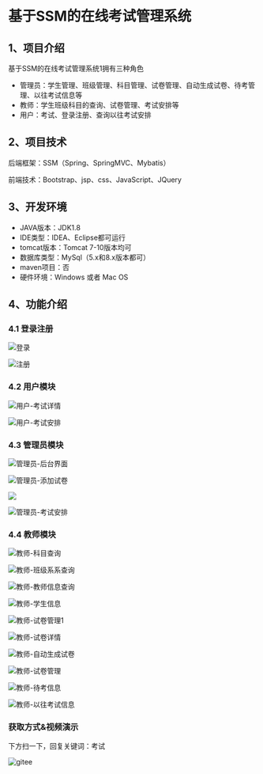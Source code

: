 # 基于SSM的在线考试管理系统



## 1、项目介绍

基于SSM的在线考试管理系统1拥有三种角色

- 管理员：学生管理、班级管理、科目管理、试卷管理、自动生成试卷、待考管理、以往考试信息等
- 教师：学生班级科目的查询、试卷管理、考试安排等
- 用户：考试、登录注册、查询以往考试安排


## 2、项目技术

后端框架：SSM（Spring、SpringMVC、Mybatis）

前端技术：Bootstrap、jsp、css、JavaScript、JQuery

## 3、开发环境

- JAVA版本：JDK1.8
- IDE类型：IDEA、Eclipse都可运行
- tomcat版本：Tomcat 7-10版本均可
- 数据库类型：MySql（5.x和8.x版本都可） 
- maven项目：否
- 硬件环境：Windows 或者 Mac OS


## 4、功能介绍

### 4.1 登录注册

![登录](https://project-images-1256969109.cos.ap-chongqing.myqcloud.com/Typora-Images/202208131307905.jpg)

![注册](https://project-images-1256969109.cos.ap-chongqing.myqcloud.com/Typora-Images/202208131307591.jpg)

### 4.2 用户模块

![用户-考试详情](https://project-images-1256969109.cos.ap-chongqing.myqcloud.com/Typora-Images/202208131309644.jpg)

![用户-考试安排](https://project-images-1256969109.cos.ap-chongqing.myqcloud.com/Typora-Images/202208131309246.jpg)

### 4.3 管理员模块

![管理员-后台界面](https://project-images-1256969109.cos.ap-chongqing.myqcloud.com/Typora-Images/202208131308670.jpg)

![管理员-添加试卷](https://project-images-1256969109.cos.ap-chongqing.myqcloud.com/Typora-Images/202208131308982.jpg)

![](https://project-images-1256969109.cos.ap-chongqing.myqcloud.com/Typora-Images/202208131308443.jpeg)

![管理员-考试安排](https://project-images-1256969109.cos.ap-chongqing.myqcloud.com/Typora-Images/202208131308287.jpg)

### 4.4 教师模块

![教师-科目查询](https://project-images-1256969109.cos.ap-chongqing.myqcloud.com/Typora-Images/202208131307394.jpg)

![教师-班级系系查询](https://project-images-1256969109.cos.ap-chongqing.myqcloud.com/Typora-Images/202208131307351.jpg)

![教师-教师信息查询](https://project-images-1256969109.cos.ap-chongqing.myqcloud.com/Typora-Images/202208131307515.jpg)

![教师-学生信息](https://project-images-1256969109.cos.ap-chongqing.myqcloud.com/Typora-Images/202208131307566.jpg)

![教师-试卷管理1](https://project-images-1256969109.cos.ap-chongqing.myqcloud.com/Typora-Images/202208131307928.jpg)

![教师-试卷详情](https://project-images-1256969109.cos.ap-chongqing.myqcloud.com/Typora-Images/202208131307545.jpg)

![教师-自动生成试卷](https://project-images-1256969109.cos.ap-chongqing.myqcloud.com/Typora-Images/202208131307660.jpg)

![教师-试卷管理](https://project-images-1256969109.cos.ap-chongqing.myqcloud.com/Typora-Images/202208131307921.jpg)

![教师-待考信息](https://project-images-1256969109.cos.ap-chongqing.myqcloud.com/Typora-Images/202208131308132.jpg)

![教师-以往考试信息](https://project-images-1256969109.cos.ap-chongqing.myqcloud.com/Typora-Images/202208131308517.jpg)

### 获取方式&视频演示

下方扫一下，回复关键词：考试

![gitee](https://project-images-1256969109.cos.ap-chongqing.myqcloud.com/Typora-Images/202309291447341.png)
